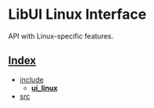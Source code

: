# LibUI Linux Interface

API with Linux-specific features.

## [Index](../README.md)

- [include](../README.md)
  - **[ui_linux](./README.md)**
- [src](../../src/README.md)
